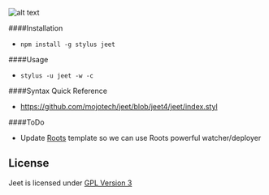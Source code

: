 ![alt text](https://raw.github.com/CorySimmons/jeetframework.com/master/img/jeet_logo_sm.png "Jeet CSS Framework")

####Installation
- `npm install -g stylus jeet`

####Usage
- `stylus -u jeet -w -c`

####Syntax Quick Reference
- https://github.com/mojotech/jeet/blob/jeet4/jeet/index.styl

####ToDo
- Update [Roots](http://roots.cx) template so we can use Roots powerful watcher/deployer

License
---

Jeet is licensed under [GPL Version 3](http://opensource.org/licenses/GPL-3.0)
